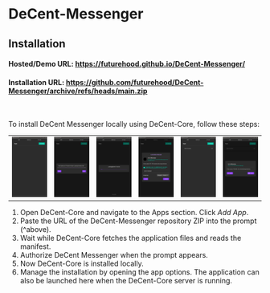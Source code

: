# DeCent-Messenger

## Installation

#### Hosted/Demo URL: https://futurehood.github.io/DeCent-Messenger/

#### Installation URL: https://github.com/futurehood/DeCent-Messenger/archive/refs/heads/main.zip

<br>

To install DeCent Messenger locally using DeCent-Core, follow these steps:

<table>
  <tr>
    <td>
      <img src="readme/decent-messenger-install-1.png">
    </td>
    <td>
      <img src="readme/decent-messenger-install-2.png">
    </td>
    <td>
      <img src="readme/decent-messenger-install-3.png">
    </td>
    <td>
      <img src="readme/decent-messenger-install-4.png">
    </td>
    <td>
      <img src="readme/decent-messenger-install-5.png">
    </td>
    <td>
      <img src="readme/decent-messenger-install-6.png">
    </td>
  </tr>
</table>

1. Open DeCent-Core and navigate to the Apps section. Click *Add App*.
2. Paste the URL of the DeCent-Messenger repository ZIP into the prompt (^above).
3. Wait while DeCent-Core fetches the application files and reads the manifest.
4. Authorize DeCent Messenger when the prompt appears.
5. Now DeCent-Core is installed locally.
6. Manage the installation by opening the app options. The application can also be launched here when the DeCent-Core server is running.
